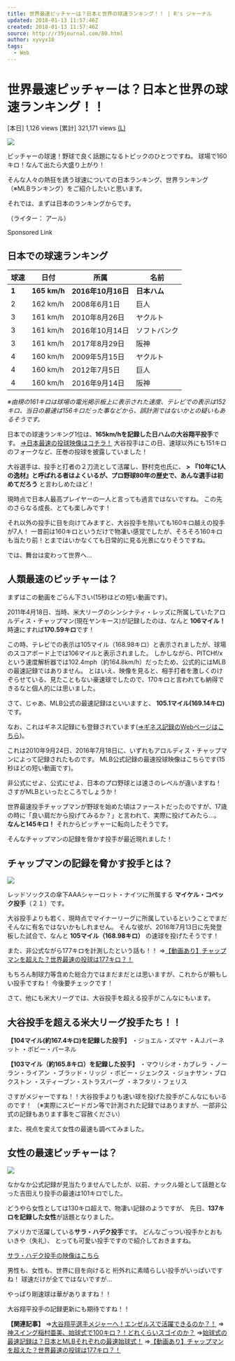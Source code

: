 ```yaml
---
title: 世界最速ピッチャーは？日本と世界の球速ランキング！！ | R's ジャーナル
updated: 2018-01-13 11:57:46Z
created: 2018-01-13 11:57:46Z
source: http://r39journal.com/80.html
author: xyvyx10
tags:
  - Web
---
```


# 世界最速ピッチャーは？日本と世界の球速ランキング！！

[本日] 1,126 views [累計] 321,171 views
[(L)](http://r39journal.com/wp-content/uploads/2015/09/otani.jpg)

[![](../_resources/d82c311d24660f18fa9682d2e613de5d.jpg)](http://r39journal.com/wp-content/uploads/2015/09/otani.jpg)

ピッチャーの球速！野球で良く話題になるトピックのひとつですね。
球場で160キロ！なんて出たら大盛り上がり！

そんな人々の熱狂を誘う球速についての日本ランキング、世界ランキング（※MLBランキング）をご紹介したいと思います。

それでは、まずは日本のランキングからです。

（ライター： アール）

Sponsored Link

## 日本での球速ランキング

| 球速  | 日付  | 所属  | 名前  |
| --- | --- | --- | --- |
| **1** | **165 km/h** | **2016年10月16日** | **日本ハム** | **大谷翔平** |
| 2   | 162 km/h | 2008年6月1日 | 巨人  | クルーン |
| 3   | 161 km/h | 2010年8月26日 | ヤクルト | 由規  |
| 3   | 161 km/h | 2016年10月14日 | ソフトバンク | ロベルト・スアレス |
| 3   | 161 km/h | 2017年8月29日 | 阪神  | ラファエル・ドリス |
| 4   | 160 km/h | 2009年5月15日 | ヤクルト | 林昌勇 |
| 4   | 160 km/h | 2012年7月5日 | 巨人  | マシソン |
| 4   | 160 km/h | 2016年9月14日 | 阪神  | 藤浪晋太郎 |

*※由規の161キロは球場の電光掲示板上に表示された速度、テレビでの表示は152キロ、当日の最速は156キロだった事などから、誤計測ではないかとの疑いもあるそうです。*

日本での球速ランキング1位は、**165km/hを記録した日ハムの大谷翔平投手**です。
[⇒日本最速の投球映像はコチラ！](https://youtu.be/FBUL7xuB8NQ)
大谷投手はこの日、速球以外にも151キロのフォークなど、圧巻の投球を披露していました！

大谷選手は、投手と打者の２刀流として活躍し、野村克也氏に、
**> 『10年に1人の逸材』と呼ばれる者はよくいるが、プロ野球80年の歴史で、あんな選手は初めてだろう**
と言わしめたほど！

現時点で日本人最高プレイヤーの一人と言っても過言ではないですね。
この先のさらなる成長、とても楽しみです！

それ以外の投手に目を向けてみますと、大谷投手を除いても160キロ越えの投手が7人！
一昔前は160キロというだけで物凄い感覚でしたが、そろそろ160キロも当たり前！とまではいかなくても日常的に見る光景になりそうですね。

では、舞台は変わって世界へ...

## 人類最速のピッチャーは？

まずはこの動画をごらん下さい(15秒ほどの短い動画です)。

2011年4月18日、当時、米大リーグのシンシナティ・レッズに所属していたアロルディス・チャップマン(現在ヤンキース)が記録したのは、なんと
**106マイル！**
時速にすれば**170.59キロ**です！

この時、テレビでの表示は105マイル（168.98キロ）と表示されましたが、球場のスコアボード上では106マイルと表示されました。
しかしながら、PITCHf/xという速度解析器では102.4mph（約164.8km/h）だったため、公式的にはMLBの最速記録ではありません。
とはいえ、映像を見ると、相手打者を激しくのけぞらせている、見たこともない豪速球でしたので、170キロと言われても納得できるなと個人的には思いました。

さて、じゃあ、MLB公式の最速記録はといいますと、
**105.1マイル(169.14キロ)**
です。

なお、これはギネス記録にも登録されています([⇒ギネス記録のWebページはこちら](http://www.guinnessworldrecords.com/world-records/fastest-baseball-pitch-(male)))。

これは2010年9月24日、2016年7月18日に、いずれもアロルディス・チャップマンによって記録されたものです。
MLB公式記録の最速投球映像はこちらです(15秒ほどの短い動画です)。

非公式にせよ、公式にせよ、日本のプロ野球とは速さのレベルが違いますね！
さすがMLBといったところでしょうか！

世界最速投手チャップマンが野球を始めた頃はファーストだったのですが、17歳の時に「良い肩だから投げてみるか？」と言われて、実際に投げてみたら...。
**なんと145キロ！**
それからピッチャーに転向したそうです。

そんなチャップマンの記録を脅かす投手が最近現れました！

## チャップマンの記録を脅かす投手とは？

[![](../_resources/c37755fb4cf7765efba22b63c747d421.jpg)](http://r39journal.com/wp-content/uploads/2015/09/kopeck1.jpg)

レッドソックスの傘下AAAシャーロット・ナイツに所属する
**マイケル・コペック投手**（２１）です。

大谷投手よりも若く、現時点でマイナーリーグに所属しているということでまだそんなに有名ではないかもしれません。
そんな彼が、2016年7月13日に先発登板した試合で、なんと
**105マイル（168.98キロ）**
の速球を投げたそうです！

また、非公式ながら177キロを計測したという話も！！
⇒[【動画あり】チャップマンを超えた？世界最速の投球は177キロ？！](http://r39journal.com/2247.html)

もちろん制球力等含めた総合力ではまだまだとは思いますが、これからが頼もしい投手ですね！
今後要チェックです！

さて、他にも米大リーグでは、大谷投手を超える投手がこんなにもいます。

## 大谷投手を超える米大リーグ投手たち！！

**【104マイル(約167.4キロ)を記録した投手】**
・ジョエル・ズマヤ
・A.J.バーネット
・ボビー・パーネル

**【103マイル（約165.8キロ）を記録した投手】**
・マウリシオ・カブレラ
・ノーラン・ライアン
・ブラッド・リッジ
・ボビー・ジェンクス
・ジョナサン・ブロクストン
・スティーブン・ストラスバーグ
・ネフタリ・フェリス

さすがメジャーですね！！大谷投手よりも速い球を投げた投手がこんなにもいるのです！
（※実際にスピードガン等で計測された記録ではありますが、一部非公式の記録もあります事をご容赦ください）

また、視点を変えて女性の最速も調べてみました。

## 女性の最速ピッチャーは？

[![](../_resources/e315d8af769c3fc2454859e94579e114.jpg)](http://r39journal.com/wp-content/uploads/2015/09/sarah1-1.jpg)

なかなか公式記録が見当たりませんでしたが、以前、ナックル姫として話題となった吉田えり投手の最速は101キロでした。

どうやら女性としては130キロ超えで、物凄い記録のようですが、
先日、**137キロを記録した女性**が話題となりました。

アメリカで活躍している**サラ・ハデク投手**です。
どんなごっつい投手かとおもいきや（失礼）、
とっても可愛い投手ですので紹介しておきますね。

[サラ・ハデク投手の映像はこちら](https://youtu.be/tccD8HVkMus)

男性も、女性も、世界に目を向けると
桁外れに素晴らしい投手がいっぱいですね！
球速だけが全てではないですが...

やっぱり剛速球は華がありますね！！

大谷翔平投手の記録更新にも期待ですね！！

**【関連記事】**
⇒[大谷翔平選手メジャーへ！エンゼルスで活躍できるのか？！](http://r39journal.com/3099.html)
⇒[神スイング稲村亜美、始球式で100キロ？！どれくらいスゴイのか？](http://r39journal.com/589.html)
⇒[始球式の最速記録は？日本とMLBそれぞれの最速始球式！](http://r39journal.com/1644.html)
⇒[【動画あり】チャップマンを超えた？世界最速の投球は177キロ？！](http://r39journal.com/2247.html)